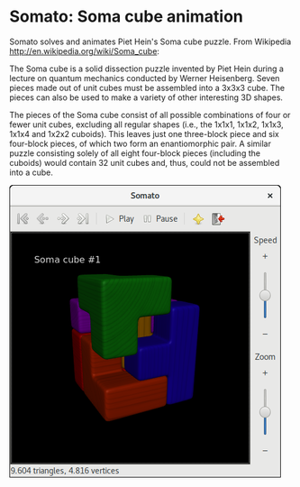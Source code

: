 Somato: Soma cube animation
===========================

Somato solves and animates Piet Hein's Soma cube puzzle.
From Wikipedia <http://en.wikipedia.org/wiki/Soma_cube>:

The Soma cube is a solid dissection puzzle invented by Piet Hein during a
lecture on quantum mechanics conducted by Werner Heisenberg. Seven pieces made
out of unit cubes must be assembled into a 3x3x3 cube. The pieces can also be
used to make a variety of other interesting 3D shapes.

The pieces of the Soma cube consist of all possible combinations of four or
fewer unit cubes, excluding all regular shapes (i.e., the 1x1x1, 1x1x2, 1x1x3,
1x1x4 and 1x2x2 cuboids). This leaves just one three-block piece and six
four-block pieces, of which two form an enantiomorphic pair. A similar puzzle
consisting solely of all eight four-block pieces (including the cuboids) would
contain 32 unit cubes and, thus, could not be assembled into a cube.

![Screenshot](screenshot_somato.png?raw=true "Screenshot of Somato")
